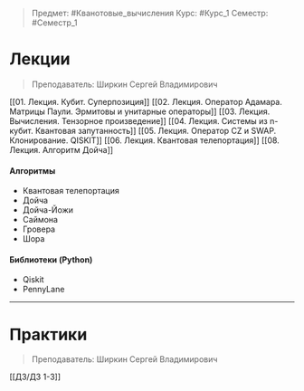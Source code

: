 > Предмет: #Кванотовые_вычисления
> Курс: #Курс_1
> Семестр: #Семестр_1

# Лекции
> Преподаватель: Ширкин Сергей Владимирович

[[01. Лекция. Кубит. Суперпозиция]]
[[02. Лекция. Оператор Адамара. Матрицы Паули. Эрмитовы и унитарные операторы]]
[[03. Лекция. Вычисления. Тензорное произведение]]
[[04. Лекция. Системы из n-кубит. Квантовая запутанность]]
[[05. Лекция. Оператор CZ и SWAP. Клонирование. QISKIT]]
[[06. Лекция. Квантовая телепортация]]
[[08. Лекция. Алгоритм Дойча]]

#### Алгоритмы
- Квантовая телепортация
- Дойча
- Дойча-Йожи
- Саймона
- Гровера
- Шора

#### Библиотеки (Python)
- Qiskit
- PennyLane

---
# Практики
> Преподаватель: Ширкин Сергей Владимирович 

[[ДЗ/ДЗ 1-3]]